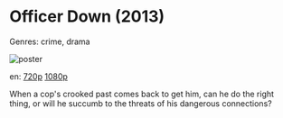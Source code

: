 # Officer Down (2013)

Genres: crime, drama

![poster](http://image.tmdb.org/t/p/w500/fsuAjoIjvIQPA5mQzaDyIL7Dzyk.jpg)

en:
  [720p](magnet:?xt=urn:btih:F47930F485E65E17288D003BBCF52DF2429BAF6C&tr=udp://glotorrents.pw:6969/announce&tr=udp://tracker.opentrackr.org:1337/announce&tr=udp://torrent.gresille.org:80/announce&tr=udp://tracker.openbittorrent.com:80&tr=udp://tracker.coppersurfer.tk:6969&tr=udp://tracker.leechers-paradise.org:6969&tr=udp://p4p.arenabg.ch:1337&tr=udp://tracker.internetwarriors.net:1337)
  [1080p](magnet:?xt=urn:btih:6CBFBC662D5D2A6812DB2DCC728528E9EB7AD118&tr=udp://glotorrents.pw:6969/announce&tr=udp://tracker.opentrackr.org:1337/announce&tr=udp://torrent.gresille.org:80/announce&tr=udp://tracker.openbittorrent.com:80&tr=udp://tracker.coppersurfer.tk:6969&tr=udp://tracker.leechers-paradise.org:6969&tr=udp://p4p.arenabg.ch:1337&tr=udp://tracker.internetwarriors.net:1337)
  


When a cop's crooked past comes back to get him, can he do the right thing, or will he succumb to the threats of his dangerous connections?